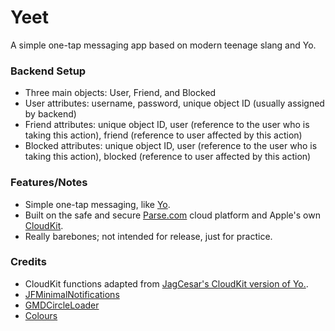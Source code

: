 # Yeet
A simple one-tap messaging app based on modern teenage slang and Yo.

### Backend Setup
* Three main objects: User, Friend, and Blocked
* User attributes: username, password, unique object ID (usually assigned by backend)
* Friend attributes: unique object ID, user (reference to the user who is taking this action), friend (reference to user affected by this action)
* Blocked attributes: unique object ID, user (reference to the user who is taking this action), blocked (reference to user affected by this action)

### Features/Notes
* Simple one-tap messaging, like [Yo](http://www.justyo.co).
* Built on the safe and secure [Parse.com](http://parse.com) cloud platform and Apple's own [CloudKit](https://developer.apple.com/icloud/documentation/cloudkit-storage/).
* Really barebones; not intended for release, just for practice.

### Credits
* CloudKit functions adapted from [JagCesar's CloudKit version of Yo.](https://github.com/JagCesar/CloudKit-YO).
* [JFMinimalNotifications](https://github.com/atljeremy/JFMinimalNotifications)
* [GMDCircleLoader](https://github.com/gabemdev/GMDCircleLoader)
* [Colours](https://github.com/bennyguitar/Colours)
